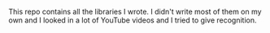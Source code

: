This repo contains all the libraries I wrote.
I didn't write most of them on my own and I looked in a lot of YouTube videos and I tried to give recognition.
